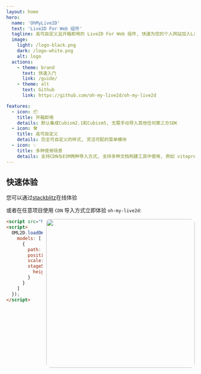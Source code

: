 ```yaml
---
layout: home
hero:
  name: 'OhMyLive2D'
  text: 'Live2D For Web 组件'
  tagline: 高可自定义且开箱即用的 Live2D For Web 组件, 快速为您的个人网站加入Live2D看板娘
  image:
    light: /logo-black.png
    dark: /logo-white.png
    alt: logo
  actions:
    - theme: brand
      text: 快速入门
      link: /guide/
    - theme: alt
      text: Github
      link: https://github.com/oh-my-live2d/oh-my-live2d

features:
  - icon: 📦
    title: 开箱即用   ️
    details: 默认集成Cubism2.1和Cubism5, 无需手动导入其他任何第三方SDK
  - icon: 🛠️
    title: 高可自定义
    details: 完全可自定义的样式, 灵活可配的菜单模块
  - icon: 💡
    title: 多种使用场景
    details: 支持CDN与ESM两种导入方式, 支持多种文档构建工具中使用, 例如 vitepress、vuepress
---
```


## 快速体验

您可以通过[stackblitz](https://stackblitz.com/edit/vitejs-vite-shccpw?file=main.js)在线体验

或者在任意项目使用 `CDN` 导入方式立即体验 `oh-my-live2d`:

<img align="right" style="margin-left:10px;border-radius: 10px;height:397px" src="https://loclink-1259720482.cos.ap-beijing.myqcloud.com/image/%E5%BD%95%E5%B1%8F2024-03-21%2023.18.31.gif"/>

```html
<script src="https://cdn.jsdelivr.net/npm/oh-my-live2d/dist/index.min.js"></script>
<script>
  OML2D.loadOml2d({
    models: [
      {
        path: 'https://model.oml2d.com/HK416-1-normal/model.json',
        position: [0, 60],
        scale: 0.08,
        stageStyle: {
          height: 450
        }
      }
    ]
  });
</script>
```
